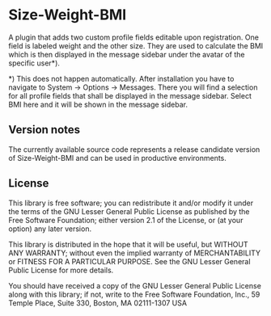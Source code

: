 Size-Weight-BMI
===================

A plugin that adds two custom profile fields editable upon registration.
One field is labeled weight and the other size. They are used to calculate the BMI
which is then displayed in the message sidebar under the avatar of the specific user*).

*) This does not happen automatically. After installation you have to navigate to System -> Options -> Messages.
There you will find a selection for all profile fields that shall be displayed in the message sidebar. 
Select BMI here and it will be shown in the message sidebar.

Version notes
-------------

The currently available source code represents a release candidate version of Size-Weight-BMI and can be used in productive environments.

License
-------

This library is free software; you can redistribute it and/or
modify it under the terms of the GNU Lesser General Public License
as published by the Free Software Foundation; either version 2.1
of the License, or (at your option) any later version.

This library is distributed in the hope that it will be useful,
but WITHOUT ANY WARRANTY; without even the implied warranty of
MERCHANTABILITY or FITNESS FOR A PARTICULAR PURPOSE. See the GNU
Lesser General Public License for more details.

You should have received a copy of the GNU Lesser General Public
License along with this library; if not, write to the Free Software
Foundation, Inc., 59 Temple Place, Suite 330, Boston, MA 02111-1307 USA
